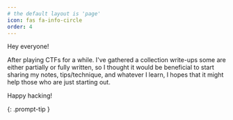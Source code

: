 ```yaml
---
# the default layout is 'page'
icon: fas fa-info-circle
order: 4
---
```


Hey everyone!

After playing CTFs for a while. I've gathered a collection write-ups some are either partially or fully written, so I thought it would be beneficial to start sharing my notes, tips/technique, and whatever I learn, I hopes that it might help those who are just starting out. 

Happy hacking!

{: .prompt-tip }
